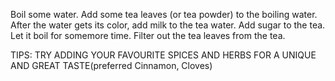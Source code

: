 Boil some water. 
Add some tea leaves (or tea powder) to the boiling water.
After the water gets its color, add milk to the tea water.
Add sugar to the tea.
Let it boil for somemore time.
Filter out the tea leaves from the tea.


TIPS: TRY ADDING YOUR FAVOURITE SPICES AND HERBS FOR A UNIQUE AND GREAT TASTE(preferred Cinnamon, Cloves)